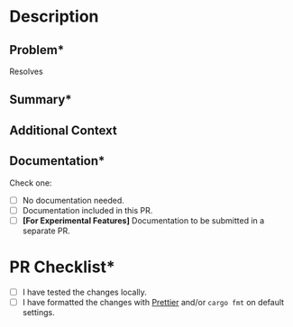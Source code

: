 # Description

## Problem\*

Resolves <!-- Link to GitHub Issue -->

## Summary\*



## Additional Context



## Documentation\*

Check one:
- [ ] No documentation needed.
- [ ] Documentation included in this PR.
- [ ] **[For Experimental Features]** Documentation to be submitted in a separate PR.

# PR Checklist\*

- [ ] I have tested the changes locally.
- [ ] I have formatted the changes with [Prettier](https://prettier.io/) and/or `cargo fmt` on default settings.
